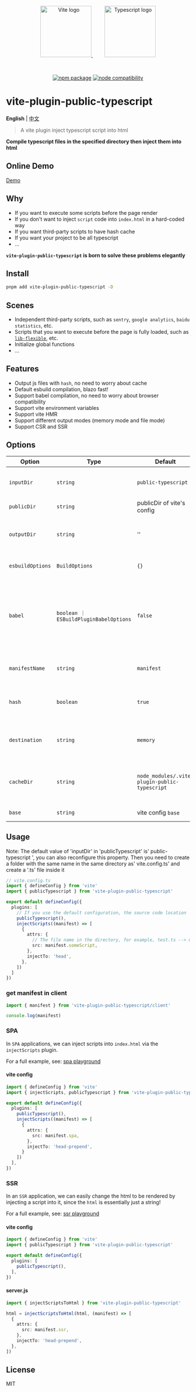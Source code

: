 
<p align="center">
  <a href="https://vitejs.dev" style="margin-right: 32px;" target="_blank" rel="noopener noreferrer">
    <img width="140" src="https://vitejs.dev/logo.svg" alt="Vite logo" />
  </a>
  <a href="https://www.typescriptlang.org/" target="_blank" rel="noopener noreferrer">
    <img width="140" src="https://upload.wikimedia.org/wikipedia/commons/4/4c/Typescript_logo_2020.svg" alt="Typescript logo" />
  </a>
</p>
<br/>
<p align="center">
  <a href="https://npmjs.com/package/vite-plugin-public-typescript"><img src="https://img.shields.io/npm/v/vite-plugin-public-typescript.svg" alt="npm package"></a>
  <a href="https://nodejs.org/en/about/previous-releases"><img src="https://img.shields.io/node/v/vite-plugin-public-typescript.svg" alt="node compatibility"></a>
</p>

# vite-plugin-public-typescript

**English** | [中文](./README.zh.md)

> A vite plugin inject typescript script into html

**Compile typescript files in the specified directory then inject them into html**

## Online Demo
[Demo](https://hemengke1997.github.io/vite-plugin-public-typescript/)

## Why

- If you want to execute some scripts before the page render
- If you don't want to inject `script` code into `index.html` in a hard-coded way
- If you want third-party scripts to have hash cache
- If you want your project to be all typescript
- ...

**`vite-plugin-public-typescript` is born to solve these problems elegantly**

## Install

```bash
pnpm add vite-plugin-public-typescript -D
```

## Scenes

- Independent third-party scripts, such as `sentry`, `google analytics`, `baidu statistics`, etc.
- Scripts that you want to execute before the page is fully loaded, such as [`lib-flexible`](https://github.com/amfe/lib-flexible), etc.
- Initialize global functions
- ...

## Features

- Output js files with `hash`, no need to worry about cache
- Default esbuild compilation, blazo fast!
- Support babel compilation, no need to worry about browser compatibility
- Support vite environment variables
- Support vite HMR
- Support different output modes (memory mode and file mode)
- Support CSR and SSR

## Options

| Option           | Type                                   | Default                                       | Description                                                                                 |
| ---------------- | -------------------------------------- | --------------------------------------------- | ------------------------------------------------------------------------------------------- |
| `inputDir`       | `string`                               | `public-typescript`                           | Directory of input typescript files                                                         |
| `publicDir`      | `string`                               | publicDir of vite's config                    | Vite's publicDir                                                                            |
| `outputDir`      | `string`                               | ''                                            | Directory of output javascript files after building                                         |
| `esbuildOptions` | `BuildOptions`                         | `{}`                                          | esbuild build options                                                                       |
| `babel`          | `boolean ｜ ESBuildPluginBabelOptions` | `false`                                       | babel compilation (if you need to be compatible with browsers below es6, please turn it on) |
| `manifestName`   | `string`                               | `manifest`                                    | The name of the `manifest` file                                                             |
| `hash`           | `boolean`                              | `true`                                        | Whether the compiled `js` generates `hash`                                                  |
| `destination`    | `string`                               | `memory`                                      | Output mode: memory mode \| file mode                                                       |
| `cacheDir`       | `string`                               | `node_modules/.vite-plugin-public-typescript` | The directory where the `manifest` cache is stored                                          |
| `base`           | `string`                               | vite config `base`                            | Resource base url                                                                           |

## Usage

Note: The default value of 'inputDir' in 'publicTypescript' is' public-typescript ', you can also reconfigure this property.
Then you need to create a folder with the same name in the same directory as' vite.config.ts' and create a '.ts' file inside it

```ts
// vite.config.ts
import { defineConfig } from 'vite'
import { publicTypescript } from 'vite-plugin-public-typescript'

export default defineConfig({
  plugins: [
    // If you use the default configuration, the source code location 'inputDir' defaults to 'public-typescript'
    publicTypescript(),
    injectScripts((manifest) => [
      {
        attrs: {
          // The file name in the directory, for example, test.ts --> manifest.test
          src: manifest.someScript,
        },
        injectTo: 'head',
      },
    ])
  ]
})
```

### get manifest in client

```ts
import { manifest } from 'vite-plugin-public-typescript/client'

console.log(manifest)
```

### SPA

In `SPA` applications, we can inject scripts into `index.html` via the `injectScripts` plugin.

For a full example, see: [spa playground](./playground/spa/vite.config.ts)

#### vite config

```ts
import { defineConfig } from 'vite'
import { injectScripts, publicTypescript } from 'vite-plugin-public-typescript'

export default defineConfig({
  plugins: [
    publicTypescript(),
    injectScripts((manifest) => [
      {
        attrs: {
          src: manifest.spa,
        },
        injectTo: 'head-prepend',
      }
    ])
  ],
})
```

### SSR


In an `SSR` application, we can easily change the html to be rendered by injecting a script into it, since the `html` is essentially just a string!

For a full example, see: [ssr playground](./playground/ssr/index.html)

#### vite config

```ts
import { defineConfig } from 'vite'
import { publicTypescript } from 'vite-plugin-public-typescript'

export default defineConfig({
  plugins: [
    publicTypescript(),
  ],
})
```

#### server.js

```ts
import { injectScriptsToHtml } from 'vite-plugin-public-typescript'

html = injectScriptsToHtml(html, (manifest) => [
  {
    attrs: {
      src: manifest.ssr,
    },
    injectTo: 'head-prepend',
  },
])
```


## License

MIT

[npm-img]: https://img.shields.io/npm/v/vite-plugin-public-typescript.svg
